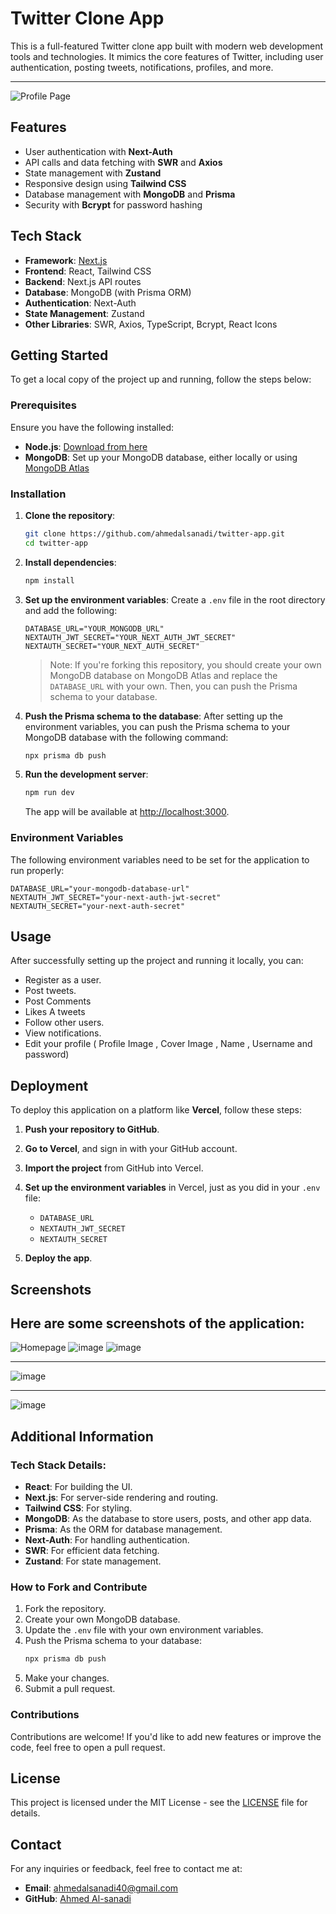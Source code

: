 # Twitter Clone App
This is a full-featured Twitter clone app built with modern web development tools and technologies. It mimics the core features of Twitter, including user authentication, posting tweets, notifications, profiles, and more.

---
![Profile Page](https://github.com/user-attachments/assets/4964ae58-97ff-4828-a012-b468ffdf9b13)

## Features

- User authentication with **Next-Auth**
- API calls and data fetching with **SWR** and **Axios**
- State management with **Zustand**
- Responsive design using **Tailwind CSS**
- Database management with **MongoDB** and **Prisma**
- Security with **Bcrypt** for password hashing

## Tech Stack

- **Framework**: [Next.js](https://nextjs.org/)
- **Frontend**: React, Tailwind CSS
- **Backend**: Next.js API routes
- **Database**: MongoDB (with Prisma ORM)
- **Authentication**: Next-Auth
- **State Management**: Zustand
- **Other Libraries**: SWR, Axios, TypeScript, Bcrypt, React Icons
## Getting Started

To get a local copy of the project up and running, follow the steps below:

### Prerequisites

Ensure you have the following installed:
- **Node.js**: [Download from here](https://nodejs.org/)
- **MongoDB**: Set up your MongoDB database, either locally or using [MongoDB Atlas](https://www.mongodb.com/cloud/atlas)

### Installation

1. **Clone the repository**:
   ```bash
   git clone https://github.com/ahmedalsanadi/twitter-app.git
   cd twitter-app
   ```

2. **Install dependencies**:
   ```bash
   npm install
   ```

3. **Set up the environment variables**:
   Create a `.env` file in the root directory and add the following:

   ```env
   DATABASE_URL="YOUR_MONGODB_URL"
   NEXTAUTH_JWT_SECRET="YOUR_NEXT_AUTH_JWT_SECRET"
   NEXTAUTH_SECRET="YOUR_NEXT_AUTH_SECRET"
   ```

   > Note: If you're forking this repository, you should create your own MongoDB database on MongoDB Atlas and replace the `DATABASE_URL` with your own. Then, you can push the Prisma schema to your database.

4. **Push the Prisma schema to the database**:
   After setting up the environment variables, you can push the Prisma schema to your MongoDB database with the following command:
   ```bash
   npx prisma db push
   ```

5. **Run the development server**:
   ```bash
   npm run dev
   ```

   The app will be available at [http://localhost:3000](http://localhost:3000).

### Environment Variables

The following environment variables need to be set for the application to run properly:

```env
DATABASE_URL="your-mongodb-database-url"
NEXTAUTH_JWT_SECRET="your-next-auth-jwt-secret"
NEXTAUTH_SECRET="your-next-auth-secret"
```

## Usage

After successfully setting up the project and running it locally, you can:
- Register as a user.
- Post tweets.
- Post Comments
- Likes A tweets
- Follow other users.
- View notifications.
- Edit your profile ( Profile Image , Cover Image , Name , Username and password)

## Deployment

To deploy this application on a platform like **Vercel**, follow these steps:

1. **Push your repository to GitHub**.

2. **Go to Vercel**, and sign in with your GitHub account.

3. **Import the project** from GitHub into Vercel.

4. **Set up the environment variables** in Vercel, just as you did in your `.env` file:
   - `DATABASE_URL`
   - `NEXTAUTH_JWT_SECRET`
   - `NEXTAUTH_SECRET`

5. **Deploy the app**.

## Screenshots

Here are some screenshots of the application:
---
![Homepage](https://github.com/user-attachments/assets/3c503010-a5ea-4f82-af0f-5ffe9ba15e6e)
![image](https://github.com/user-attachments/assets/f218d528-fff2-457c-a461-dfe433dca8c9)
![image](https://github.com/user-attachments/assets/4964ae58-97ff-4828-a012-b468ffdf9b13)

---

![image](https://github.com/user-attachments/assets/8d9ce192-3516-4a78-851a-d3660fea6cd4)

---

![image](https://github.com/user-attachments/assets/558ab31b-fe08-497d-a3f6-6c42dd629f52)

## Additional Information

### Tech Stack Details:
- **React**: For building the UI.
- **Next.js**: For server-side rendering and routing.
- **Tailwind CSS**: For styling.
- **MongoDB**: As the database to store users, posts, and other app data.
- **Prisma**: As the ORM for database management.
- **Next-Auth**: For handling authentication.
- **SWR**: For efficient data fetching.
- **Zustand**: For state management.

### How to Fork and Contribute

1. Fork the repository.
2. Create your own MongoDB database.
3. Update the `.env` file with your own environment variables.
4. Push the Prisma schema to your database:
   ```bash
   npx prisma db push
   ```
5. Make your changes.
6. Submit a pull request.

### Contributions

Contributions are welcome! If you'd like to add new features or improve the code, feel free to open a pull request.

## License

This project is licensed under the MIT License - see the [LICENSE](LICENSE) file for details.

## Contact

For any inquiries or feedback, feel free to contact me at:
- **Email**: ahmedalsanadi40@gmail.com
- **GitHub**: [Ahmed Al-sanadi](https://github.com/ahmedalsanadi)








